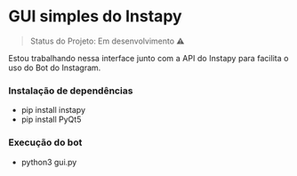 # GUI simples do Instapy

> Status do Projeto: Em desenvolvimento :warning:

<p align="justify">Estou trabalhando nessa interface junto com a API do Instapy para facilita o uso do Bot do Instagram. </p>

### Instalação de dependências
* pip install instapy
* pip install PyQt5

### Execução do bot

* python3 gui.py 
